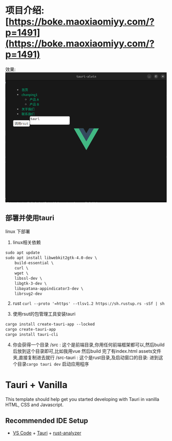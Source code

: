 
# 项目介绍:[https://boke.maoxiaomiyy.com/?p=1491](https://boke.maoxiaomiyy.com/?p=1491)

效果:
![](./build/image.png)

## 部署并使用tauri
linux 下部署

1. linux相关依赖
```
sudo apt update
sudo apt install libwebkit2gtk-4.0-dev \
    build-essential \
    curl \
    wget \
    libssl-dev \
    libgtk-3-dev \
    libayatana-appindicator3-dev \
    librsvg2-dev
```
2. rust `curl --proto '=https' --tlsv1.2 https://sh.rustup.rs -sSf | sh`

3. 使用rsut的包管理工具安装tauri
```
cargo install create-tauri-app --locked
cargo create-tauri-app
cargo install tauri-cli
```

4. 你会获得一个目录
/src   :  这个是前端目录,你用任何前端框架都可以,然后build后放到这个目录即可,比如我用vue 然后build 完了有index.html assets文件夹,直接复制进去就行
/src-tauri : 这个是rust目录,及启动窗口的目录: 进到这个目录`cargo tauri dev` 启动应用程序

# Tauri + Vanilla

This template should help get you started developing with Tauri in vanilla HTML, CSS and Javascript.

## Recommended IDE Setup

- [VS Code](https://code.visualstudio.com/) + [Tauri](https://marketplace.visualstudio.com/items?itemName=tauri-apps.tauri-vscode) + [rust-analyzer](https://marketplace.visualstudio.com/items?itemName=rust-lang.rust-analyzer)
